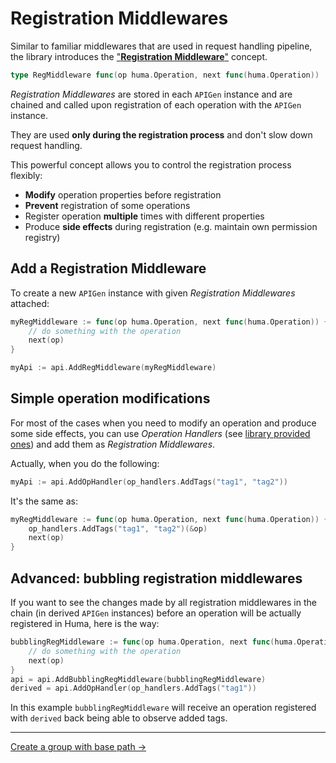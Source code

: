 # Registration Middlewares

Similar to familiar middlewares that are used in request handling pipeline, 
the library introduces the ["**Registration Middleware**"](./../reg_middleware.go) concept.

```go
type RegMiddleware func(op huma.Operation, next func(huma.Operation))
```

_Registration Middlewares_ are stored in each `APIGen` instance and are chained and called upon registration of each
operation with the `APIGen` instance.

They are used **only during the registration process** and don't slow down request handling.

This powerful concept allows you to control the registration process flexibly:

- **Modify** operation properties before registration
- **Prevent** registration of some operations
- Register operation **multiple** times with different properties
- Produce **side effects** during registration (e.g. maintain own permission registry)

## Add a Registration Middleware

To create a new `APIGen` instance with given _Registration Middlewares_ attached:

```go
myRegMiddleware := func(op huma.Operation, next func(huma.Operation)) {
    // do something with the operation
    next(op)
}

myApi := api.AddRegMiddleware(myRegMiddleware)
```

## Simple operation modifications

For most of the cases when you need to modify an operation and produce some side effects, 
you can use _Operation Handlers_ (see [library provided ones](./../pkg/huma/op_handler)) 
and add them as _Registration Middlewares_.

Actually, when you do the following:
```go
myApi := api.AddOpHandler(op_handlers.AddTags("tag1", "tag2"))
```

It's the same as:
```go   
myRegMiddleware := func(op huma.Operation, next func(huma.Operation)) {
    op_handlers.AddTags("tag1", "tag2")(&op)
    next(op)
}
```

## Advanced: bubbling registration middlewares

If you want to see the changes made by all registration middlewares
in the chain (in derived `APIGen` instances) before an operation will be actually registered in Huma, here is the way:

```go
bubblingRegMiddleware := func(op huma.Operation, next func(huma.Operation)) {
    // do something with the operation
    next(op)
}
api = api.AddBubblingRegMiddleware(bubblingRegMiddleware)
derived = api.AddOpHandler(op_handlers.AddTags("tag1"))
```

In this example `bubblingRegMiddleware` will receive an operation registered with `derived` back being able
to observe added tags.

---
[Create a group with base path →](./base_path.md)
